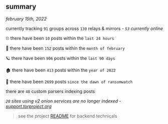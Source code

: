 
## summary
_february 15th, 2022_

currently tracking `91` groups across `130` relays & mirrors - _`53` currently online_

⏲ there have been `10` posts within the `last 24 hours`

🦈 there have been `152` posts within the `month of february`

🪐 there have been `906` posts within the `last 90 days`

🏚 there have been `413` posts within the `year of 2022`

🦕 there have been `2699` posts `since the dawn of ransomwatch`

there are `48` custom parsers indexing posts

_`20` sites using v2 onion services are no longer indexed - [support.torproject.org](https://support.torproject.org/onionservices/v2-deprecation/)_

> see the project [README](https://github.com/thetanz/ransomwatch#ransomwatch--) for backend technicals

